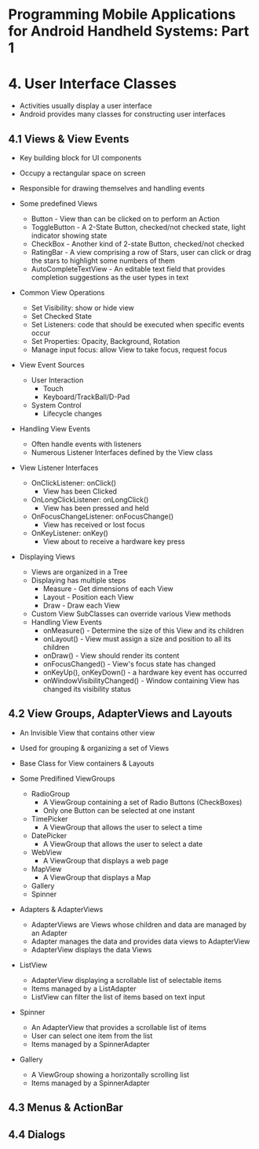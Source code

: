 # Programming Mobile Applications for Android Handheld Systems: Part 1

# 4. User Interface Classes
* Activities usually display a user interface
* Android provides many classes for constructing user interfaces

## 4.1 Views & View Events
* Key building block for UI components
* Occupy a rectangular space on screen
* Responsible for drawing themselves and handling events

* Some predefined Views
    * Button - View than can be clicked on to perform an Action
    * ToggleButton - A 2-State Button, checked/not checked state, light indicator showing state
    * CheckBox - Another kind of 2-state Button, checked/not checked
    * RatingBar - A view comprising a row of Stars, user can click or drag the stars to highlight some numbers of them
    * AutoCompleteTextView - An editable text field that provides completion suggestions as the user types in text
    
* Common View Operations
    * Set Visibility: show or hide view
    * Set Checked State
    * Set Listeners: code that should be executed when specific events occur
    * Set Properties: Opacity, Background, Rotation
    * Manage input focus: allow View to take focus, request focus
    
* View Event Sources
    * User Interaction
        * Touch
        * Keyboard/TrackBall/D-Pad
    * System Control
        * Lifecycle changes
        
* Handling View Events
    * Often handle events with listeners
    * Numerous Listener Interfaces defined by the View class
    
* View Listener Interfaces
    * OnClickListener: onClick()
        * View has been Clicked
    * OnLongClickListener: onLongClick()
        * View has been pressed and held
    * OnFocusChangeListener: onFocusChange()
        * View has received or lost focus
    * OnKeyListener: onKey()
        * View about to receive a hardware key press
        
* Displaying Views
    * Views are organized in a Tree
    * Displaying has multiple steps
        * Measure - Get dimensions of each View
        * Layout - Position each View
        * Draw - Draw each View
    * Custom View SubClasses can override various View methods
    * Handling View Events
        * onMeasure() - Determine the size of this View and its children
        * onLayout() - View must assign a size and position to all its children
        * onDraw() - View should render its content
        * onFocusChanged() - View's focus state has changed
        * onKeyUp(), onKeyDown() - a hardware key event has occurred
        * onWindowVisibilityChanged() - Window containing View has changed its visibility status

## 4.2 View Groups, AdapterViews and Layouts
* An Invisible View that contains other view
* Used for grouping & organizing a set of Views
* Base Class for View containers & Layouts

* Some Predifined ViewGroups
	* RadioGroup
		* A ViewGroup containing a set of Radio Buttons (CheckBoxes)
		* Only one Button can be selected at one instant
	* TimePicker
		* A ViewGroup that allows the user to select a time
	* DatePicker
		*  A ViewGroup that allows the user to select a date
	* WebView
		* A ViewGroup that displays a web page
	* MapView
		* A ViewGroup that displays a Map
	* Gallery
	* Spinner
	
* Adapters & AdapterViews
	* AdapterViews are Views whose children and data are managed by an Adapter
	* Adapter manages the data and provides data views to AdapterView
	* AdapterView displays the data Views

* ListView
	* AdapterView displaying a scrollable list of selectable items
	* Items managed by a ListAdapter
	* ListView can filter the list of items based on text input
	
* Spinner
	* An AdapterView that provides a scrollable list of items
	* User can select one item from the list
	* Items managed by a SpinnerAdapter

* Gallery
    * A ViewGroup showing a horizontally scrolling list
    * Items managed by a SpinnerAdapter

## 4.3 Menus & ActionBar

## 4.4 Dialogs

